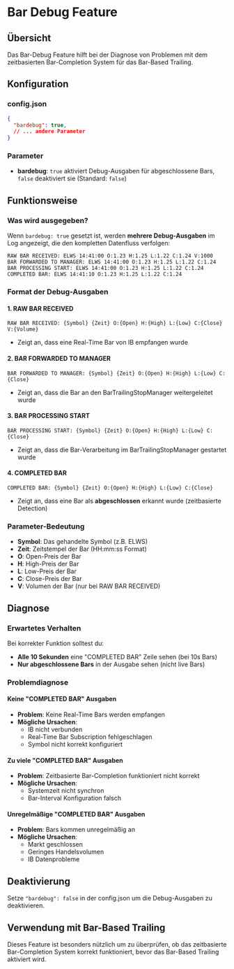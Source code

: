 # Bar Debug Feature

## Übersicht
Das Bar-Debug Feature hilft bei der Diagnose von Problemen mit dem zeitbasierten Bar-Completion System für das Bar-Based Trailing.

## Konfiguration

### config.json
```json
{
  "bardebug": true,
  // ... andere Parameter
}
```

### Parameter
- **bardebug**: `true` aktiviert Debug-Ausgaben für abgeschlossene Bars, `false` deaktiviert sie (Standard: `false`)

## Funktionsweise

### Was wird ausgegeben?
Wenn `bardebug: true` gesetzt ist, werden **mehrere Debug-Ausgaben** im Log angezeigt, die den kompletten Datenfluss verfolgen:

```
RAW BAR RECEIVED: ELWS 14:41:00 O:1.23 H:1.25 L:1.22 C:1.24 V:1000
BAR FORWARDED TO MANAGER: ELWS 14:41:00 O:1.23 H:1.25 L:1.22 C:1.24
BAR PROCESSING START: ELWS 14:41:00 O:1.23 H:1.25 L:1.22 C:1.24
COMPLETED BAR: ELWS 14:41:10 O:1.23 H:1.25 L:1.22 C:1.24
```

### Format der Debug-Ausgaben

#### 1. RAW BAR RECEIVED
```
RAW BAR RECEIVED: {Symbol} {Zeit} O:{Open} H:{High} L:{Low} C:{Close} V:{Volume}
```
- Zeigt an, dass eine Real-Time Bar von IB empfangen wurde

#### 2. BAR FORWARDED TO MANAGER  
```
BAR FORWARDED TO MANAGER: {Symbol} {Zeit} O:{Open} H:{High} L:{Low} C:{Close}
```
- Zeigt an, dass die Bar an den BarTrailingStopManager weitergeleitet wurde

#### 3. BAR PROCESSING START
```
BAR PROCESSING START: {Symbol} {Zeit} O:{Open} H:{High} L:{Low} C:{Close}
```
- Zeigt an, dass die Bar-Verarbeitung im BarTrailingStopManager gestartet wurde

#### 4. COMPLETED BAR
```
COMPLETED BAR: {Symbol} {Zeit} O:{Open} H:{High} L:{Low} C:{Close}
```
- Zeigt an, dass eine Bar als **abgeschlossen** erkannt wurde (zeitbasierte Detection)

### Parameter-Bedeutung
- **Symbol**: Das gehandelte Symbol (z.B. ELWS)
- **Zeit**: Zeitstempel der Bar (HH:mm:ss Format)
- **O**: Open-Preis der Bar
- **H**: High-Preis der Bar  
- **L**: Low-Preis der Bar
- **C**: Close-Preis der Bar
- **V**: Volumen der Bar (nur bei RAW BAR RECEIVED)

## Diagnose

### Erwartetes Verhalten
Bei korrekter Funktion solltest du:
- **Alle 10 Sekunden** eine "COMPLETED BAR" Zeile sehen (bei 10s Bars)
- **Nur abgeschlossene Bars** in der Ausgabe sehen (nicht live Bars)

### Problemdiagnose

#### Keine "COMPLETED BAR" Ausgaben
- **Problem**: Keine Real-Time Bars werden empfangen
- **Mögliche Ursachen**: 
  - IB nicht verbunden
  - Real-Time Bar Subscription fehlgeschlagen
  - Symbol nicht korrekt konfiguriert

#### Zu viele "COMPLETED BAR" Ausgaben
- **Problem**: Zeitbasierte Bar-Completion funktioniert nicht korrekt
- **Mögliche Ursachen**:
  - Systemzeit nicht synchron
  - Bar-Interval Konfiguration falsch

#### Unregelmäßige "COMPLETED BAR" Ausgaben
- **Problem**: Bars kommen unregelmäßig an
- **Mögliche Ursachen**:
  - Markt geschlossen
  - Geringes Handelsvolumen
  - IB Datenprobleme

## Deaktivierung
Setze `"bardebug": false` in der config.json um die Debug-Ausgaben zu deaktivieren.

## Verwendung mit Bar-Based Trailing
Dieses Feature ist besonders nützlich um zu überprüfen, ob das zeitbasierte Bar-Completion System korrekt funktioniert, bevor das Bar-Based Trailing aktiviert wird.
